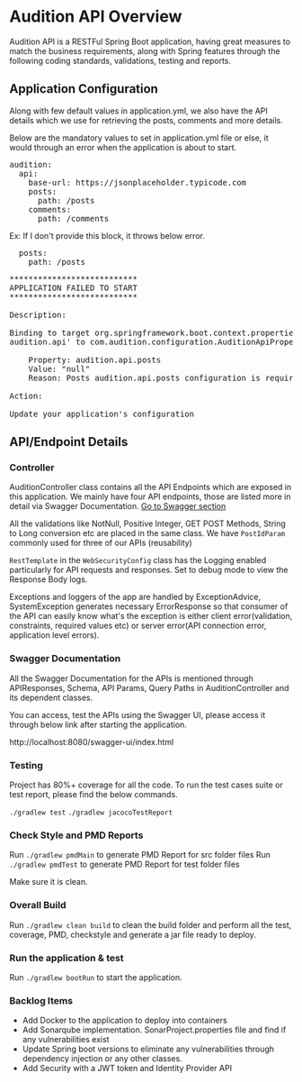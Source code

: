 # Audition API Overview

Audition API is a RESTFul Spring Boot application, having great measures to match the business
requirements, along with Spring features through the following coding standards, validations,
testing and reports.

## Application Configuration

Along with few default values in application.yml, we also have the API details which
we use for retrieving the posts, comments and more details.

Below are the mandatory values to set in application.yml file or else, it would through an error
when the application is about to start.

<pre>
audition:
  api:
    base-url: https://jsonplaceholder.typicode.com
    posts:
      path: /posts
    comments:
      path: /comments
</pre>

Ex: If I don't provide this block, it throws below error.
<pre>
  posts:
    path: /posts
</pre>

<pre>
***************************
APPLICATION FAILED TO START
***************************

Description:

Binding to target org.springframework.boot.context.properties.bind.BindException: Failed to bind properties under '
audition.api' to com.audition.configuration.AuditionApiProperties failed:

    Property: audition.api.posts
    Value: "null"
    Reason: Posts audition.api.posts configuration is required (missing 'posts' section or 'posts.path' property)

Action:

Update your application's configuration
</pre>

## API/Endpoint Details

### Controller

AuditionController class contains all the API Endpoints which are exposed in this application.
We mainly have four API endpoints, those are listed more in detail via Swagger Documentation.
[Go to Swagger section](#swagger-documentation)

All the validations like NotNull, Positive Integer, GET POST Methods, String to Long conversion
etc are placed in the same class. We have `PostIdParam` commonly used for three of our APIs (reusability)

`RestTemplate` in the `WebSecurityConfig` class has the Logging enabled particularly for API requests
and responses. Set to debug mode to view the Response Body logs.

Exceptions and loggers of the app are handled by ExceptionAdvice, SystemException generates
necessary ErrorResponse so that consumer of the API can easily know what's the exception is
either client error(validation, constraints, required values etc) or server error(API connection error,
application level errors).

### Swagger Documentation

All the Swagger Documentation for the APIs is mentioned through APIResponses, Schema, API Params,
Query Paths in AuditionController and its dependent classes.

You can access, test the APIs using the Swagger UI, please access it through below link after starting
the application.

http://localhost:8080/swagger-ui/index.html

### Testing

Project has 80%+ coverage for all the code. To run the test cases suite or test report, please
find the below commands.

`./gradlew test`
`./gradlew jacocoTestReport`

### Check Style and PMD Reports

Run `./gradlew pmdMain` to generate PMD Report for src folder files
Run `./gradlew pmdTest` to generate PMD Report for test folder files

Make sure it is clean.

### Overall Build

Run `./gradlew clean build` to clean the build folder and perform all the test, coverage,
PMD, checkstyle and generate a jar file ready to deploy.

### Run the application & test

Run `./gradlew bootRun` to start the application.

### Backlog Items

- Add Docker to the application to deploy into containers
- Add Sonarqube implementation. SonarProject.properties file and find if any vulnerabilities exist
- Update Spring boot versions to eliminate any vulnerabilities through dependency injection or any other classes.
- Add Security with a JWT token and Identity Provider API